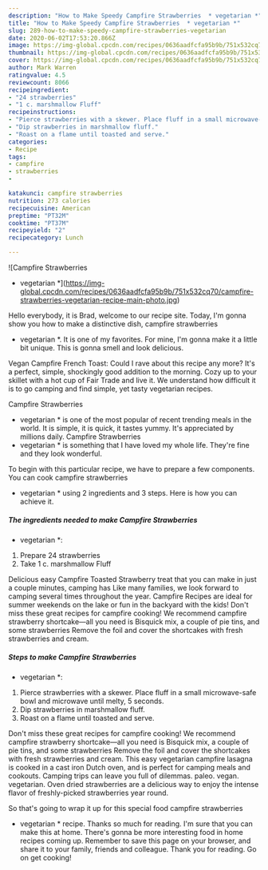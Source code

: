 ```yaml
---
description: "How to Make Speedy Campfire Strawberries  * vegetarian *"
title: "How to Make Speedy Campfire Strawberries  * vegetarian *"
slug: 289-how-to-make-speedy-campfire-strawberries-vegetarian
date: 2020-06-02T17:53:20.866Z
image: https://img-global.cpcdn.com/recipes/0636aadfcfa95b9b/751x532cq70/campfire-strawberries-vegetarian-recipe-main-photo.jpg
thumbnail: https://img-global.cpcdn.com/recipes/0636aadfcfa95b9b/751x532cq70/campfire-strawberries-vegetarian-recipe-main-photo.jpg
cover: https://img-global.cpcdn.com/recipes/0636aadfcfa95b9b/751x532cq70/campfire-strawberries-vegetarian-recipe-main-photo.jpg
author: Mark Warren
ratingvalue: 4.5
reviewcount: 8066
recipeingredient:
- "24 strawberries"
- "1 c. marshmallow Fluff"
recipeinstructions:
- "Pierce strawberries with a skewer. Place fluff in a small microwave-safe bowl and microwave until melty, 5 seconds."
- "Dip strawberries in marshmallow fluff."
- "Roast on a flame until toasted and serve."
categories:
- Recipe
tags:
- campfire
- strawberries
- 

katakunci: campfire strawberries  
nutrition: 273 calories
recipecuisine: American
preptime: "PT32M"
cooktime: "PT37M"
recipeyield: "2"
recipecategory: Lunch

---
```



![Campfire Strawberries 
* vegetarian *](https://img-global.cpcdn.com/recipes/0636aadfcfa95b9b/751x532cq70/campfire-strawberries-vegetarian-recipe-main-photo.jpg)

Hello everybody, it is Brad, welcome to our recipe site. Today, I'm gonna show you how to make a distinctive dish, campfire strawberries 
* vegetarian *. It is one of my favorites. For mine, I'm gonna make it a little bit unique. This is gonna smell and look delicious.

Vegan Campfire French Toast: Could I rave about this recipe any more? It&#39;s a perfect, simple, shockingly good addition to the morning. Cozy up to your skillet with a hot cup of Fair Trade and live it. We understand how difficult it is to go camping and find simple, yet tasty vegetarian recipes.

Campfire Strawberries 
* vegetarian * is one of the most popular of recent trending meals in the world. It is simple, it is quick, it tastes yummy. It's appreciated by millions daily. Campfire Strawberries 
* vegetarian * is something that I have loved my whole life. They're fine and they look wonderful.


To begin with this particular recipe, we have to prepare a few components. You can cook campfire strawberries 
* vegetarian * using 2 ingredients and 3 steps. Here is how you can achieve it.

<!--inarticleads1-->

##### The ingredients needed to make Campfire Strawberries 
* vegetarian *:

1. Prepare 24 strawberries
1. Take 1 c. marshmallow Fluff


Delicious easy Campfire Toasted Strawberry treat that you can make in just a couple minutes, camping has Like many families, we look forward to camping several times throughout the year. Campfire Recipes are ideal for summer weekends on the lake or fun in the backyard with the kids! Don&#39;t miss these great recipes for campfire cooking! We recommend campfire strawberry shortcake—all you need is Bisquick mix, a couple of pie tins, and some strawberries Remove the foil and cover the shortcakes with fresh strawberries and cream. 

<!--inarticleads2-->

##### Steps to make Campfire Strawberries 
* vegetarian *:

1. Pierce strawberries with a skewer. Place fluff in a small microwave-safe bowl and microwave until melty, 5 seconds.
1. Dip strawberries in marshmallow fluff.
1. Roast on a flame until toasted and serve.


Don&#39;t miss these great recipes for campfire cooking! We recommend campfire strawberry shortcake—all you need is Bisquick mix, a couple of pie tins, and some strawberries Remove the foil and cover the shortcakes with fresh strawberries and cream. This easy vegetarian campfire lasagna is cooked in a cast iron Dutch oven, and is perfect for camping meals and cookouts. Camping trips can leave you full of dilemmas. paleo. vegan. vegetarian. Oven dried strawberries are a delicious way to enjoy the intense flavor of freshly-picked strawberries year round. 

So that's going to wrap it up for this special food campfire strawberries 
* vegetarian * recipe. Thanks so much for reading. I'm sure that you can make this at home. There's gonna be more interesting food in home recipes coming up. Remember to save this page on your browser, and share it to your family, friends and colleague. Thank you for reading. Go on get cooking!
